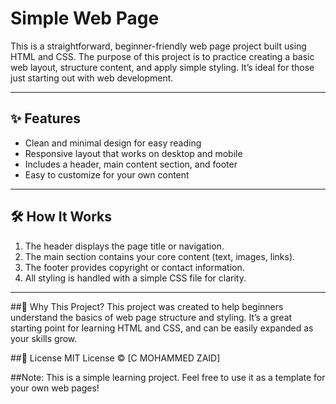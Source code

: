 # Simple Web Page

This is a straightforward, beginner-friendly web page project built using HTML and CSS. The purpose of this project is to practice creating a basic web layout, structure content, and apply simple styling. It’s ideal for those just starting out with web development.

---


## ✨ Features

- Clean and minimal design for easy reading
- Responsive layout that works on desktop and mobile
- Includes a header, main content section, and footer
- Easy to customize for your own content

---

## 🛠️ How It Works

1. The header displays the page title or navigation.
2. The main section contains your core content (text, images, links).
3. The footer provides copyright or contact information.
4. All styling is handled with a simple CSS file for clarity.

---


##🤔 Why This Project?
This project was created to help beginners understand the basics of web page structure and styling. It’s a great starting point for learning HTML and CSS, and can be easily expanded as your skills grow.

##📝 License
MIT License © [C MOHAMMED ZAID]

##Note:
This is a simple learning project. Feel free to use it as a template for your own web pages!

